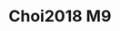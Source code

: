 <a name="material" />

# Choi2018 M9
<script type="application/ld+json">
  {
    "@context": "https://schema.org/",
    "@type": "ChemicalSubstance",
    "http://purl.org/dc/terms/conformsTo":
      {
        "@type": "CreativeWork",
        "@id": "https://bioschemas.org/profiles/ChemicalSubstance/0.4-RELEASE/"
      },
    "@id": "https://egonw.github.io/nanowiki/nanowiki520.html#material",
    "name": "Choi2018 M9",
    "sameAs: "http://127.0.0.1/mediawiki/index.php/Special:URIResolver/Choi2018_M9"
  }
</script>

